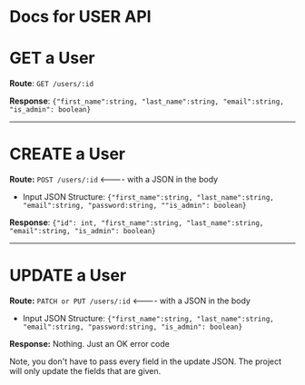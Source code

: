 Docs for USER API
===

# GET a User
**Route**: `GET /users/:id`

**Response**: `{"first_name":string, "last_name":string, "email":string, "is_admin": boolean}`

---

# CREATE a User

**Route:** `POST /users/:id` <---- with a JSON in the body

* Input JSON Structure: `{"first_name":string, "last_name":string, 
"email":string, "password:string, ""is_admin": boolean}`

**Response**: `{"id": int, "first_name":string, "last_name":string, "email":string, "is_admin": boolean}`

---

# UPDATE a User 

**Route:** `PATCH or PUT /users/:id` <---- with a JSON in the body

* Input JSON Structure: `{"first_name":string, "last_name":string, 
"email":string, "password:string, "is_admin": boolean}`

**Response:** Nothing. Just an OK error code

Note, you don't have to pass every field in the update JSON. The project will only update the fields that are given. 
 
